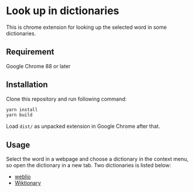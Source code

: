 # Look up in dictionaries

This is chrome extension for looking up the selected word in some dictionaries.

## Requirement

Google Chrome 88 or later

## Installation

Clone this repository and run following command:

```zsh
yarn install
yarn build
```

Load `dist/` as unpacked extension in Google Chrome after that.

## Usage

Select the word in a webpage and choose a dictionary in the context menu, so open the dictionary in a new tab.
Two dictionaries is listed below:
- [weblio](https://ejje.weblio.jp/)
- [Wiktionary](https://en.wiktionary.org/)
